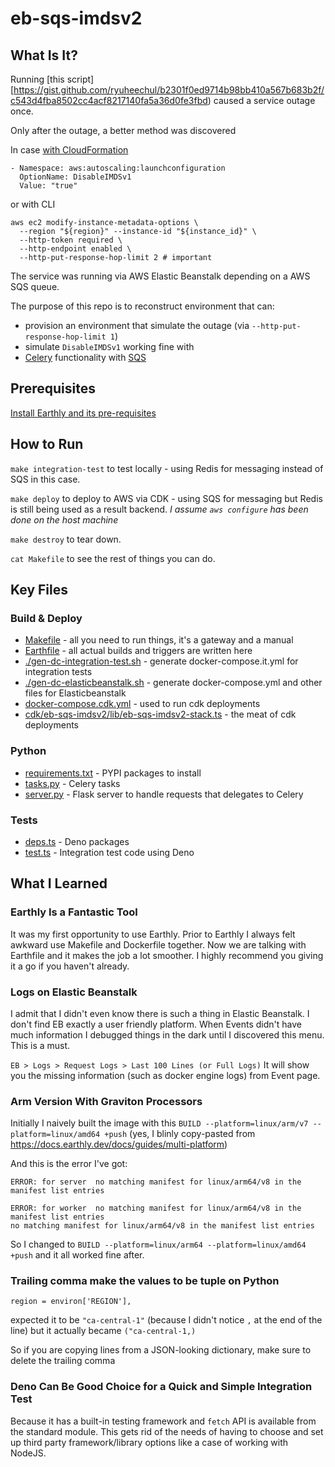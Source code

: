 # eb-sqs-imdsv2
## What Is It?
Running [this script][https://gist.github.com/ryuheechul/b2301f0ed9714b98bb410a567b683b2f/c543d4fba8502cc4acf8217140fa5a36d0fe3fbd) caused a service outage once.

Only after the outage, a better method was discovered

In case [with CloudFormation](https://docs.aws.amazon.com/elasticbeanstalk/latest/dg/command-options-general.html#:~:text=Valid%20values-,DisableIMDSv1,-Set%20to%20true)
```
- Namespace: aws:autoscaling:launchconfiguration
  OptionName: DisableIMDSv1
  Value: "true"
```

or with CLI

```
aws ec2 modify-instance-metadata-options \
  --region "${region}" --instance-id "${instance_id}" \
  --http-token required \
  --http-endpoint enabled \
  --http-put-response-hop-limit 2 # important
```

The service was running via AWS Elastic Beanstalk depending on a AWS SQS queue.

The purpose of this repo is to reconstruct environment that can:
- provision an environment that simulate the outage (via `--http-put-response-hop-limit 1`)
- simulate `DisableIMDSv1` working fine with
- [Celery](https://docs.celeryq.dev/en/stable/getting-started/introduction.html) functionality with [SQS](https://docs.celeryq.dev/en/stable/getting-started/backends-and-brokers/sqs.html#broker-sqs)

## Prerequisites
[Install Earthly and its pre-requisites](https://earthly.dev/get-earthly)

## How to Run

`make integration-test` to test locally - using Redis for messaging instead of SQS in this case.

`make deploy` to deploy to AWS via CDK - using SQS for messaging but Redis is still being used as a result backend.
_I assume `aws configure` has been done on the host machine_

`make destroy` to tear down.

`cat Makefile` to see the rest of things you can do.

## Key Files

### Build & Deploy
- [Makefile](./Makefile) - all you need to run things, it's a gateway and a manual
- [Earthfile](./Earthfile) - all actual builds and triggers are written here
- [./gen-dc-integration-test.sh](./gen-dc-integration-test.sh) - generate docker-compose.it.yml for integration tests
- [./gen-dc-elasticbeanstalk.sh](./gen-dc-elasticbeanstalk.sh) - generate docker-compose.yml and other files for Elasticbeanstalk
- [docker-compose.cdk.yml](./docker-compose.cdk.yml) - used to run cdk deployments
- [cdk/eb-sqs-imdsv2/lib/eb-sqs-imdsv2-stack.ts](./cdk/eb-sqs-imdsv2/lib/eb-sqs-imdsv2-stack.ts) - the meat of cdk deployments

### Python
- [requirements.txt](./requirements.txt) - PYPI packages to install
- [tasks.py](./tasks.py) - Celery tasks
- [server.py](./server.py) - Flask server to handle requests that delegates to Celery

### Tests
- [deps.ts](./deps.ts) - Deno packages
- [test.ts](./test.ts) - Integration test code using Deno


## What I Learned

### Earthly Is a Fantastic Tool

It was my first opportunity to use Earthly.
Prior to Earthly I always felt awkward use Makefile and Dockerfile together. Now we are talking with Earthfile and it makes the job a lot smoother.
I highly recommend you giving it a go if you haven't already.

### Logs on Elastic Beanstalk
I admit that I didn't even know there is such a thing in Elastic Beanstalk.
I don't find EB exactly a user friendly platform. When Events didn't have much information I debugged things in the dark until I discovered this menu. This is a must.

`EB > Logs > Request Logs > Last 100 Lines (or Full Logs)`
It will show you the missing information (such as docker engine logs) from Event page.

### Arm Version With Graviton Processors
Initially I naively built the image with this `BUILD --platform=linux/arm/v7 --platform=linux/amd64 +push` (yes, I blinly copy-pasted from https://docs.earthly.dev/docs/guides/multi-platform)

And this is the error I've got:

```
ERROR: for server  no matching manifest for linux/arm64/v8 in the manifest list entries

ERROR: for worker  no matching manifest for linux/arm64/v8 in the manifest list entries
no matching manifest for linux/arm64/v8 in the manifest list entries
```

So I changed to `BUILD --platform=linux/arm64 --platform=linux/amd64 +push` and it all worked fine after.

### Trailing comma make the values to be tuple on Python
`region = environ['REGION'],`

expected it to be `"ca-central-1"` (because I didn't notice `,` at the end of the line) but it actually became `("ca-central-1,)`

So if you are copying lines from a JSON-looking dictionary, make sure to delete the trailing comma

### Deno Can Be Good Choice for a Quick and Simple Integration Test
Because it has a built-in testing framework and `fetch` API is available from the standard module.
This gets rid of the needs of having to choose and set up third party framework/library options like a case of working with NodeJS.
